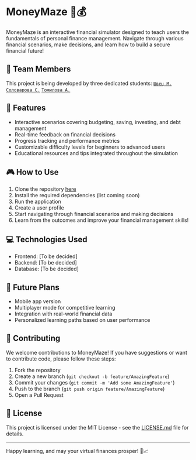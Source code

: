 # MoneyMaze 🏦💰

MoneyMaze is an interactive financial simulator designed to teach users the fundamentals of personal finance management. Navigate through various financial scenarios, make decisions, and learn how to build a secure financial future!

## 👥 Team Members

This project is being developed by three dedicated students:
[`Швец М.`](https://github.com/marr97) [`Соловарова С.`](https://github.com/wahnkoij) [`Томилова А.`](https://github.com/alinatomilova)

## 🌟 Features

- Interactive scenarios covering budgeting, saving, investing, and debt management
- Real-time feedback on financial decisions
- Progress tracking and performance metrics
- Customizable difficulty levels for beginners to advanced users
- Educational resources and tips integrated throughout the simulation

## 🎮 How to Use

1. Clone the repository [here](https://github.com/marr97/MoneyMaze)
2. Install the required dependencies (list coming soon)
3. Run the application
4. Create a user profile
5. Start navigating through financial scenarios and making decisions
6. Learn from the outcomes and improve your financial management skills!

## 💻 Technologies Used

- Frontend: [To be decided]
- Backend: [To be decided]
- Database: [To be decided]

## 🚀 Future Plans

- Mobile app version
- Multiplayer mode for competitive learning
- Integration with real-world financial data
- Personalized learning paths based on user performance

## 🤝 Contributing

We welcome contributions to MoneyMaze! If you have suggestions or want to contribute code, please follow these steps:

1. Fork the repository
2. Create a new branch (`git checkout -b feature/AmazingFeature`)
3. Commit your changes (`git commit -m 'Add some AmazingFeature'`)
4. Push to the branch (`git push origin feature/AmazingFeature`)
5. Open a Pull Request

## 📄 License

This project is licensed under the MIT License - see the [LICENSE.md](https://github.com/marr97/MoneyMaze/blob/main/LICENSE.md) file for details.

---

Happy learning, and may your virtual finances prosper! 💼📈
